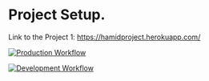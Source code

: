 # Project Setup.

Link to the Project 1:
https://hamidproject.herokuapp.com/

[![Production Workflow](https://github.com/HamidRazavi7/Project1/actions/workflows/prod.yml/badge.svg)](https://github.com/HamidRazavi7/Project1/actions/workflows/prod.yml)

[![Development Workflow](https://github.com/HamidRazavi7/Project1/actions/workflows/dev.yml/badge.svg)](https://github.com/HamidRazavi7/Project1/actions/workflows/dev.yml)
